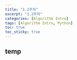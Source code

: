 ```yaml
---
title: "1.2주차"
excerpt: "1.2주차"
categories: [Algorithm Intro]
tags: [Algorithm Intro, Python]
toc: true
toc_sticky: true
---
```


## temp
